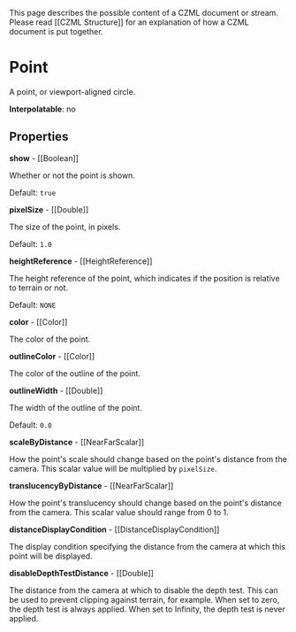 This page describes the possible content of a CZML document or stream.  Please read [[CZML Structure]] for an explanation of how a CZML document is put together.

# Point

A point, or viewport-aligned circle.

**Interpolatable**: no

## Properties

**show** - [[Boolean]]

Whether or not the point is shown.

Default: `true`


**pixelSize** - [[Double]]

The size of the point, in pixels.

Default: `1.0`


**heightReference** - [[HeightReference]]

The height reference of the point, which indicates if the position is relative to terrain or not.

Default: `NONE`


**color** - [[Color]]

The color of the point.


**outlineColor** - [[Color]]

The color of the outline of the point.


**outlineWidth** - [[Double]]

The width of the outline of the point.

Default: `0.0`


**scaleByDistance** - [[NearFarScalar]]

How the point's scale should change based on the point's distance from the camera.  This scalar value will be multiplied by `pixelSize`.


**translucencyByDistance** - [[NearFarScalar]]

How the point's translucency should change based on the point's distance from the camera.  This scalar value should range from 0 to 1.


**distanceDisplayCondition** - [[DistanceDisplayCondition]]

The display condition specifying the distance from the camera at which this point will be displayed.


**disableDepthTestDistance** - [[Double]]

The distance from the camera at which to disable the depth test. This can be used to prevent clipping against terrain, for example. When set to zero, the depth test is always applied. When set to Infinity, the depth test is never applied.


